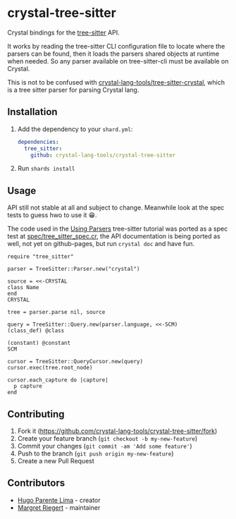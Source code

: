 # crystal-tree-sitter

Crystal bindings for the [tree-sitter](https://github.com/tree-sitter/tree-sitter) API.

It works by reading the tree-sitter CLI configuration file to locate where the parsers can be found, then it loads the
parsers shared objects at runtime when needed. So any parser available on tree-sitter-cli must be available on Crystal.

This is not to be confused with [crystal-lang-tools/tree-sitter-crystal](https://github.com/crystal-lang-tools/tree-sitter-crystal),
which is a tree sitter parser for parsing Crystal lang.

## Installation

1. Add the dependency to your `shard.yml`:

   ```yaml
   dependencies:
     tree_sitter:
       github: crystal-lang-tools/crystal-tree-sitter
   ```

2. Run `shards install`

## Usage

API still not stable at all and subject to change. Meanwhile look at the spec tests to guess hwo to use it 😁️.

The code used in the [Using Parsers](https://tree-sitter.github.io/tree-sitter/using-parsers) tree-sitter tutorial
was ported as a spec test at [spec/tree_sitter_spec.cr](spec/tree_sitter_spec.cr), the API documentation is being
ported as well, not yet on github-pages, but run `crystal doc` and have fun.

```crystal
require "tree_sitter"

parser = TreeSitter::Parser.new("crystal")

source = <<-CRYSTAL
class Name
end
CRYSTAL

tree = parser.parse nil, source

query = TreeSitter::Query.new(parser.language, <<-SCM)
(class_def) @class

(constant) @constant
SCM

cursor = TreeSitter::QueryCursor.new(query)
cursor.exec(tree.root_node)

cursor.each_capture do |capture|
  p capture
end
```

## Contributing

1. Fork it (<https://github.com/crystal-lang-tools/crystal-tree-sitter/fork>)
2. Create your feature branch (`git checkout -b my-new-feature`)
3. Commit your changes (`git commit -am 'Add some feature'`)
4. Push to the branch (`git push origin my-new-feature`)
5. Create a new Pull Request

## Contributors

- [Hugo Parente Lima](https://github.com/hugopl) - creator
- [Margret Riegert](https://github.com/nobodywasishere) - maintainer
